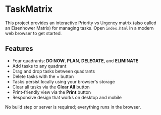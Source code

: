 # TaskMatrix

This project provides an interactive Priority vs Urgency matrix (also called an Eisenhower Matrix) for managing tasks. Open `index.html` in a modern web browser to get started.

## Features

- Four quadrants: **DO NOW**, **PLAN**, **DELEGATE**, and **ELIMINATE**
- Add tasks to any quadrant
- Drag and drop tasks between quadrants
- Delete tasks with the × button
- Tasks persist locally using your browser's storage
- Clear all tasks via the **Clear All** button
- Print-friendly view via the **Print** button
- Responsive design that works on desktop and mobile

No build step or server is required; everything runs in the browser.

